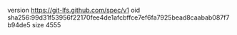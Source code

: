 version https://git-lfs.github.com/spec/v1
oid sha256:99d31f53956f22170fee4de1afcbffce7ef6fa7925bead8caabab087f7b94de5
size 4555

